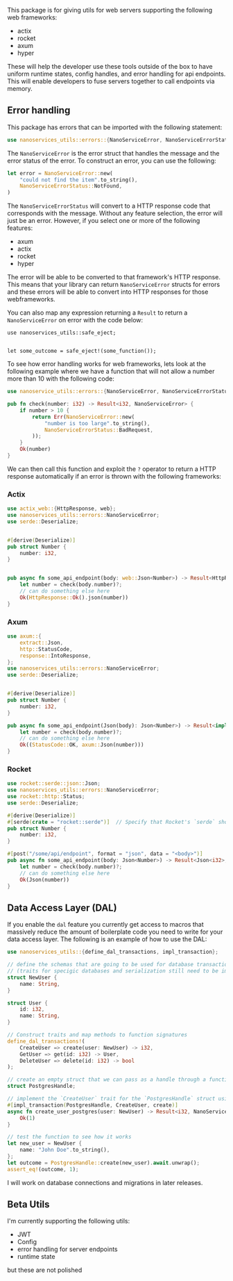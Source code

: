 This package is for giving utils for web servers supporting the following web frameworks:

- actix
- rocket
- axum
- hyper

These will help the developer use these tools outside of the box to have uniform runtime states, config handles, and 
error handling for api endpoints. This will enable developers to fuse servers together to call endpoints via memory.

## Error handling

This package has errors that can be imported with the following statement:

```rust
use nanoservices_utils::errors::{NanoServiceError, NanoServiceErrorStatus};
```

The `NanoServiceError` is the error struct that handles the message and the error status of the error. To construct an error, you can use the following:

```rust
let error = NanoServiceError::new(
    "could not find the item".to_string(),
    NanoServiceErrorStatus::NotFound,
)
```

The `NanoServiceErrorStatus` will convert to a HTTP response code that corresponds with the message. Without any feature selection, the error will just be an error. However, if you select one or more of the following features:

- axum
- actix
- rocket
- hyper

The error will be able to be converted to that framework's HTTP response. This means that your library can return `NanoServiceError` structs for errors and these errors will be able to convert into HTTP responses for those webframeworks. 

You can also map any expression returning a `Result` to return a `NanoServiceError` on error with the code below:

```
use nanoservices_utils::safe_eject;


let some_outcome = safe_eject!(some_function());
```

To see how error handling works for web frameworks, lets look at the following example where we have a function that will not allow a number more than 10 with the following code:

```rust
use nanoservice_utils::errors::{NanoServiceError, NanoServiceErrorStatus};

pub fn check(number: i32) -> Result<i32, NanoServiceError> {
    if number > 10 {
        return Err(NanoServiceError::new(
            "number is too large".to_string(),
            NanoServiceErrorStatus::BadRequest,
        ));
    }
    Ok(number)
}
```

We can then call this function and exploit the `?` operator to return a HTTP response automatically if an error is thrown with the following frameworks:

### Actix

```rust
use actix_web::{HttpResponse, web};
use nanoservices_utils::errors::NanoServiceError;
use serde::Deserialize;


#[derive(Deserialize)]
pub struct Number {
    number: i32,
}


pub async fn some_api_endpoint(body: web::Json<Number>) -> Result<HttpResponse, NanoServiceError> {
    let number = check(body.number)?;
    // can do something else here
    Ok(HttpResponse::Ok().json(number))
}
```

### Axum

```rust
use axum::{
    extract::Json,
    http::StatusCode,
    response::IntoResponse,
};
use nanoservices_utils::errors::NanoServiceError;
use serde::Deserialize;


#[derive(Deserialize)]
pub struct Number {
    number: i32,
}

pub async fn some_api_endpoint(Json(body): Json<Number>) -> Result<impl IntoResponse, NanoServiceError> {
    let number = check(body.number)?;
    // can do something else here
    Ok((StatusCode::OK, axum::Json(number)))
}
```

### Rocket

```rust
use rocket::serde::json::Json;
use nanoservices_utils::errors::NanoServiceError;
use rocket::http::Status;
use serde::Deserialize;

#[derive(Deserialize)]
#[serde(crate = "rocket::serde")]  // Specify that Rocket's `serde` should be used
pub struct Number {
    number: i32,
}

#[post("/some/api/endpoint", format = "json", data = "<body>")]
pub async fn some_api_endpoint(body: Json<Number>) -> Result<Json<i32>, (Status, String)> {
    let number = check(body.number)?;
    // can do something else here
    Ok(Json(number))
}
```

## Data Access Layer (DAL)

If you enable the `dal` feature you currently get access to macros that massively reduce the amount of boilerplate code you need to write for your data access layer. The following is an example of how to use the DAL:

```rust
use nanoservices_utils::{define_dal_transactions, impl_transaction};

// define the schemas that are going to be used for database transactions 
// (traits for specigic databases and serialization still need to be implemented)
struct NewUser {
    name: String,
}

struct User {
    id: i32,
    name: String,
}

// Construct traits and map methods to function signatures
define_dal_transactions!(
    CreateUser => create(user: NewUser) -> i32,
    GetUser => get(id: i32) -> User,
    DeleteUser => delete(id: i32) -> bool
);

// create an empty struct that we can pass as a handle through a function
struct PostgresHandle;

// implement the `CreateUser` trait for the `PostgresHandle` struct using the `create_user_postgres` function
#[impl_transaction(PostgresHandle, CreateUser, create)]
async fn create_user_postgres(user: NewUser) -> Result<i32, NanoServiceError> {
    Ok(1)
}

// test the function to see how it works
let new_user = NewUser {
    name: "John Doe".to_string(),
};
let outcome = PostgresHandle::create(new_user).await.unwrap();
assert_eq!(outcome, 1);
``` 

I will work on database connections and migrations in later releases.

## Beta Utils

I'm currently supporting the following utils:

- JWT
- Config
- error handling for server endpoints
- runtime state

but these are not polished
